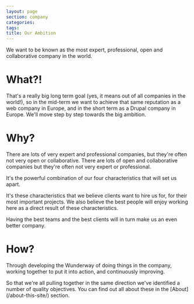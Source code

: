 ```yaml
---
layout: page
section: company
categories:
tags:
title: Our Ambition
---
```


We want to be known as the most expert, professional, open and collaborative company in the world.


# What?!
That's a really big long term goal (yes, it means out of all companies in the world!), so in the mid-term we want to achieve that same reputation as a web company in Europe, and in the short term as a Drupal company in Europe. We'll move step by step towards the big ambition.


# Why?
There are lots of very expert and professional companies, but they're often not very open or collaborative. There are lots of open and collaborative companies but they're often not very expert or professional.

It's the powerful combination of our four characteristics that will set us apart.

It's these characteristics that we believe clients want to hire us for, for their most important projects. We also believe the best people will enjoy working here as a direct result of these characteristics.

Having the best teams and the best clients will in turn make us an even better company.


# How?
Through developing the Wunderway of doing things in the company, working together to put it into action, and continuously improving.

So that we're all pulling together in the same direction we've identified a number of quality objectives. You can find out all about these in the [About] (/about-this-site/) section.
